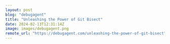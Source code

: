 ```yaml
---
layout: post
blog: "debugagent"
title: "Unleashing the Power of Git Bisect"
date: 2024-02-13T12:31:14Z
image: images/debugagent.png
remote_url: "https://debugagent.com/unleashing-the-power-of-git-bisect"
---
```

